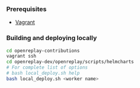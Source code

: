 ### Prerequisites

- [Vagrant](../scripts/vagrant/README.md)

### Building and deploying locally

```bash
cd openreplay-contributions
vagrant ssh
cd openreplay-dev/openreplay/scripts/helmcharts
# For complete list of options
# bash local_deploy.sh help
bash local_deploy.sh <worker name>
```
